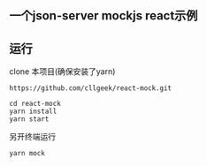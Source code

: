 ## 一个json-server mockjs react示例

## 运行

clone 本项目(确保安装了yarn)

```
https://github.com/cllgeek/react-mock.git
```

```
cd react-mock
yarn install
yarn start
```

另开终端运行

```
yarn mock
```
